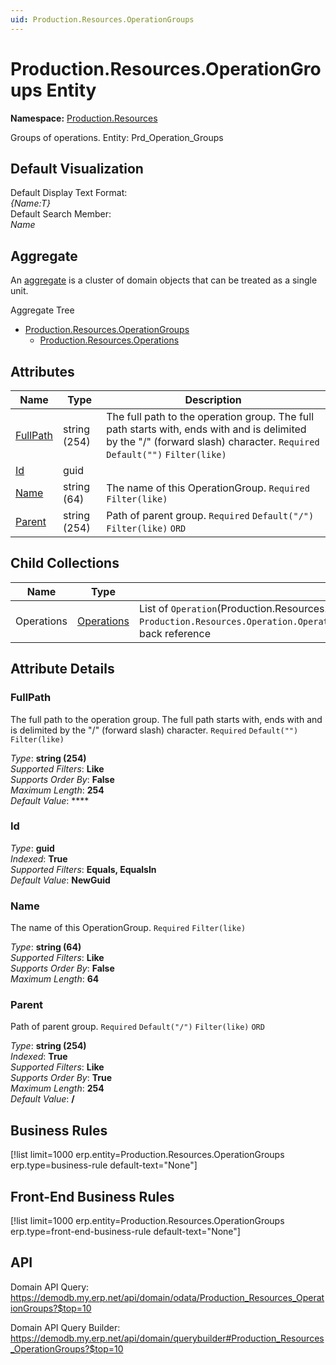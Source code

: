 ```yaml
---
uid: Production.Resources.OperationGroups
---
```

# Production.Resources.OperationGroups Entity

**Namespace:** [Production.Resources](Production.Resources.md)  

Groups of operations. Entity: Prd_Operation_Groups

## Default Visualization
Default Display Text Format:  
_{Name:T}_  
Default Search Member:  
_Name_  

## Aggregate
An [aggregate](https://docs.erp.net/tech/advanced/concepts/aggregates.html) is a cluster of domain objects that can be treated as a single unit.  

Aggregate Tree  
* [Production.Resources.OperationGroups](Production.Resources.OperationGroups.md)  
  * [Production.Resources.Operations](Production.Resources.Operations.md)  

## Attributes

| Name | Type | Description |
| ---- | ---- | --- |
| [FullPath](Production.Resources.OperationGroups.md#fullpath) | string (254) | The full path to the operation group. The full path starts with, ends with and is delimited by the "/" (forward slash) character. `Required` `Default("")` `Filter(like)` 
| [Id](Production.Resources.OperationGroups.md#id) | guid |  
| [Name](Production.Resources.OperationGroups.md#name) | string (64) | The name of this OperationGroup. `Required` `Filter(like)` 
| [Parent](Production.Resources.OperationGroups.md#parent) | string (254) | Path of parent group. `Required` `Default("/")` `Filter(like)` `ORD` 

## Child Collections

| Name | Type | Description |
| ---- | ---- | --- |
| Operations | [Operations](Production.Resources.Operations.md) | List of `Operation`(Production.Resources.Operations.md) child objects, based on the `Production.Resources.Operation.OperationGroup`(Production.Resources.Operations.md#operationgroup) back reference 


## Attribute Details

### FullPath

The full path to the operation group. The full path starts with, ends with and is delimited by the "/" (forward slash) character. `Required` `Default("")` `Filter(like)`

_Type_: **string (254)**  
_Supported Filters_: **Like**  
_Supports Order By_: **False**  
_Maximum Length_: **254**  
_Default Value_: ****  

### Id

_Type_: **guid**  
_Indexed_: **True**  
_Supported Filters_: **Equals, EqualsIn**  
_Default Value_: **NewGuid**  

### Name

The name of this OperationGroup. `Required` `Filter(like)`

_Type_: **string (64)**  
_Supported Filters_: **Like**  
_Supports Order By_: **False**  
_Maximum Length_: **64**  

### Parent

Path of parent group. `Required` `Default("/")` `Filter(like)` `ORD`

_Type_: **string (254)**  
_Indexed_: **True**  
_Supported Filters_: **Like**  
_Supports Order By_: **True**  
_Maximum Length_: **254**  
_Default Value_: **/**  



## Business Rules

[!list limit=1000 erp.entity=Production.Resources.OperationGroups erp.type=business-rule default-text="None"]

## Front-End Business Rules

[!list limit=1000 erp.entity=Production.Resources.OperationGroups erp.type=front-end-business-rule default-text="None"]

## API

Domain API Query:
<https://demodb.my.erp.net/api/domain/odata/Production_Resources_OperationGroups?$top=10>

Domain API Query Builder:
<https://demodb.my.erp.net/api/domain/querybuilder#Production_Resources_OperationGroups?$top=10>

